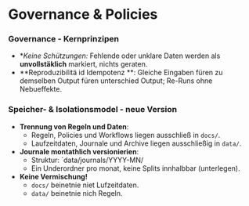 # Governance & Policies

### Governance - Kernprinzipen
- **Keine Schützungen:* Fehlende oder unklare Daten werden als **unvollstäklich** markiert, nichts geraten.  
- **Reproduzibilitä id Idempotenz **: Gleiche Eingaben füren zu demselben Output füren unterschied Output; Re-Runs ohne Nebueffekte.  

### Speicher- & Isolationsmodel - neue Version
- **Trennung von Regeln und Daten**:  
   - Regeln, Policies und Workflows liegen ausschließ in `docs/`.  
   - Laufzeitdaten, Journale und Archive liegen ausschließig in `data/`.  
- **Journale montathlich versionierien**:  
   - Struktur: `data/journals/YYYY-MN/       
   - Ein Underordner pro monat, keine Splits innhalbbar (unterlegen).  
- **Keine Vermischung!**  
   - `docs/` beinetnie niet Lufzeitdaten.  
   - `data/` beinetnie nich Regeln. 